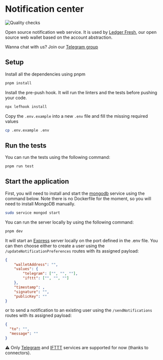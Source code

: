 # Notification center

![Quality checks](https://github.com/ledgerhq/notification-center/actions/workflows/quality.yml/badge.svg?branch=main)

Open source notification web service. It is used by [Ledger Fresh](https://github.com/LedgerHQ/ledger-fresh-management), our open source web wallet based on the account abstraction.

Wanna chat with us? Join our [Telegram group](https://t.me/+_cZcU5wZvyhmM2U0)

## Setup

Install all the dependencies using pnpm

```sh
pnpm install
```

Install the pre-push hook. It will run the linters and the tests before pushing your code.

```sh
npx lefhook install
```

Copy the `.env.example` into a new `.env` file and fill the missing required values

```sh
cp .env.example .env
```

## Run the tests

You can run the tests using the following command:

```sh
pnpm run test
```

## Start the application

First, you will need to install and start the [mongodb](https://www.mongodb.com/) service using the command below. Note there is no Dockerfile for the moment, so you will need to install MongoDB manually.

```sh
sudo service mongod start
```

You can run the server locally by using the following command:

```sh
pnpm dev
```

It will start an [Express](https://expressjs.com/fr/) server locally on the port defined in the .env file. You can then choose either to create a user using the `/updateNotificationPreferences` routes with its assigned payload:

```json
{
    "walletAddress": "",
    "values": {
        "telegram": ["", "", ""],
        "ifttt": ["", "", ""]
    },
    "timestamp": ,
    "signature": "",
    "publicKey": ""
}
```

or to send a notification to an existing user using the `/sendNotifications` routes with its assigned payload:

```json
{
  "to": "",
  "message": ""
}
```

⚠️ Only [Telegram](https://telegram.org) and [IFTTT](https://ifttt.com/) services are supported for now (thanks to connectors).
